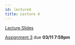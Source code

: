 ```yaml
---
id: lecture4
title: Lecture 4
---
```


[Lecture Slides](https://docs.google.com/presentation/d/1a_fdFrkv6uuTZYQ1Tkw3FcJitkJbsfk9jLDoJuOFSIk/edit?usp=sharing)

[Assignment 3](https://github.com/ashneeldas2/trends-sp20/tree/master/Assignments/a3) due **03/11 7:59pm**
